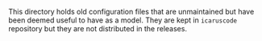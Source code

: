 This directory holds old configuration files that are unmaintained
but have been deemed useful to have as a model.
They are kept in `icaruscode` repository but they are not distributed in the releases.

